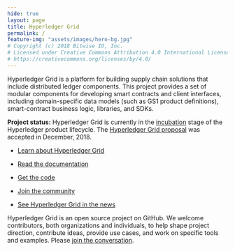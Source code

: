```yaml
---
hide: true
layout: page
title: Hyperledger Grid
permalink: /
feature-img: "assets/images/hero-bg.jpg"
# Copyright (c) 2018 Bitwise IO, Inc.
# Licensed under Creative Commons Attribution 4.0 International License
# https://creativecommons.org/licenses/by/4.0/
---
```


Hyperledger Grid is a platform for building supply chain solutions that include
distributed ledger components. This project provides a set of modular components
for developing smart contracts and client interfaces, including domain-specific
data models (such as GS1 product definitions), smart-contract business logic,
libraries, and SDKs.

**Project status:**
Hyperledger Grid is currently in the
[incubation](https://wiki.hyperledger.org/display/HYP/Project+Lifecycle#ProjectLifecycle-incubation)
stage of the Hyperledger product lifecycle. The [Hyperledger Grid
proposal](https://docs.google.com/document/d/1b6ES0bKUK30E2iZizy3vjVEhPn7IvsW5buDo7nFXBE0/)
was accepted in December, 2018.

* [Learn about Hyperledger Grid](/about)

* [Read the documentation](/docs)

* [Get the code](https://github.com/hyperledger/grid)

* [Join the community](/community)

* [See Hyperledger Grid in the
  news](https://www.hyperledger.org/category/hyperledger-grid)

Hyperledger Grid is an open source project on GitHub. We welcome contributors,
both organizations and individuals, to help shape project direction, contribute
ideas, provide use cases, and work on specific tools and examples.
Please [join the conversation](/community).

